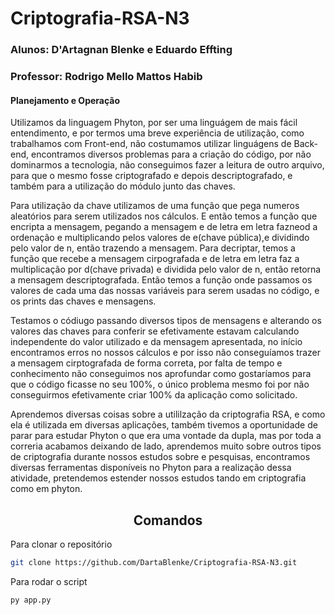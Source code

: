 # Criptografia-RSA-N3

<h3>Alunos: D'Artagnan Blenke e Eduardo Effting</h3>
<h3>Professor: Rodrigo Mello Mattos Habib</h3>

<h4>Planejamento e Operação</h4>
Utilizamos da linguagem Phyton, por ser uma linguágem de mais fácil entendimento, e por termos uma breve experiência de utilização,
como trabalhamos com Front-end, não costumamos utilizar linguágens de Back-end, encontramos diversos problemas para a criação do código,
por não dominarmos a tecnologia, não conseguimos fazer a leitura de outro arquivo, para que o mesmo fosse criptografado e depois descriptografado,
e também para a utilização do módulo junto das chaves.

Para utilização da chave utilizamos de uma função que pega numeros aleatórios para serem utilizados nos cálculos. E então temos a função que encripta a
mensagem, pegando a mensagem e de letra em letra fazneod a ordenação e multiplicando pelos valores de e(chave pública),e dividindo pelo valor de n, 
então trazendo a mensagem. Para decriptar, temos a função que recebe a mensagem cirpografada e de letra em letra faz a multiplicação por d(chave privada) 
e dividida pelo valor de n, então retorna a mensagem descriptografada. Então temos a função onde passamos os valores de cada uma das nossas variáveis 
para serem usadas no código, e os prints das chaves e mensagens.

Testamos o códiugo passando diversos tipos de mensagens e alterando os valores das chaves para conferir se efetivamente estavam calculando
independente do valor utilizado e da mensagem apresentada, no início encontramos erros no nossos cálculos e por isso não conseguíamos trazer a mensagem
cirptografada de forma correta, por falta de tempo e conhecimento não conseguimos nos aprofundar como gostaríamos para que o código ficasse no seu 100%,
o único problema mesmo foi por não conseguirmos efetivamente criar 100% da aplicação como solicitado.

Aprendemos diversas coisas sobre a utililzação da criptografia RSA, e como ela é utilizada em diversas aplicações, também tivemos a oportunidade de parar 
para estudar Phyton o que era uma vontade da dupla, mas por toda a correria acabamos deixando de lado, aprendemos muito sobre outros tipos de criptografia
durante nossos estudos sobre e pesquisas, encontramos diversas ferramentas disponíveis no Phyton para a realização dessa atividade, pretendemos estender
nossos estudos tando em criptografia como em phyton.

<h2 align="center">Comandos</h2>


Para clonar o repositório
```sh
git clone https://github.com/DartaBlenke/Criptografia-RSA-N3.git
```

Para rodar o script
```sh
py app.py
```
